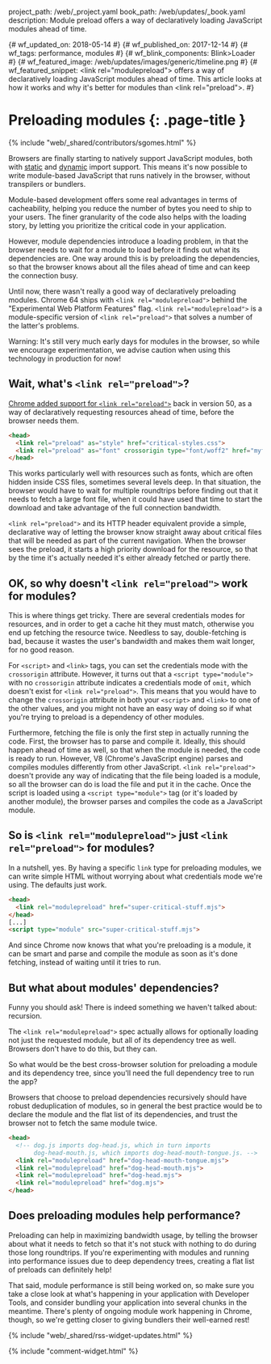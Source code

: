 project_path: /web/_project.yaml
book_path: /web/updates/_book.yaml
description: Module preload offers a way of declaratively loading JavaScript modules ahead of time.

{# wf_updated_on: 2018-05-14 #}
{# wf_published_on: 2017-12-14 #}
{# wf_tags: performance, modules #}
{# wf_blink_components: Blink>Loader #}
{# wf_featured_image: /web/updates/images/generic/timeline.png #}
{# wf_featured_snippet: &lt;link rel="modulepreload"&gt; offers a way of declaratively loading JavaScript modules ahead of time. This article looks at how it works and why it's better for modules than &lt;link rel="preload"&gt;. #}

# Preloading modules {: .page-title }

{% include "web/_shared/contributors/sgomes.html" %}

Browsers are finally starting to natively support JavaScript modules, both with
[static](https://jakearchibald.com/2017/es-modules-in-browsers/) and
[dynamic](/web/updates/2017/11/dynamic-import)
import support. This means it's now possible to write module-based
JavaScript that runs natively in the browser, without transpilers or bundlers.

Module-based development offers some real advantages in terms of cacheability,
helping you reduce the number of bytes you need to ship to your users.
The finer granularity of the code also helps with the loading story, by letting you
prioritize the critical code in your application.

However, module dependencies introduce a loading problem, in that the browser needs
to wait for a module to load before it finds out what its dependencies are. One way
around this is by preloading the dependencies, so that the browser knows about all
the files ahead of time and can keep the connection busy.

Until now, there wasn't really a good way of declaratively preloading modules.
Chrome 64 ships with `<link rel="modulepreload">` behind the "Experimental Web
Platform Features" flag. `<link rel="modulepreload">` is a module-specific
version of `<link rel="preload">` that solves a number of the latter's problems.

Warning: It's still very much early days for modules in the browser, so while we
encourage experimentation, we advise caution when using this technology in production
for now!

## Wait, what's `<link rel="preload">`?

[Chrome added support for `<link rel="preload">`](https://www.chromestatus.com/features/5757468554559488)
back in version 50, as a way of declaratively requesting resources ahead of time,
before the browser needs them.

```html
<head>
  <link rel="preload" as="style" href="critical-styles.css">
  <link rel="preload" as="font" crossorigin type="font/woff2" href="myfont.woff2">
</head>
```

This works particularly well with resources such as fonts, which are often hidden
inside CSS files, sometimes several levels deep. In that situation, the browser
would have to wait for multiple roundtrips before finding out that it needs to
fetch a large font file, when it could have used that time to start the download
and take advantage of the full connection bandwidth.

`<link rel="preload">` and its HTTP header equivalent provide a simple, declarative
way of letting the browser know straight away about critical files that will be needed
as part of the current navigation. When the browser sees the preload, it starts a high
priority download for the resource, so that by the time it's actually needed it's either
already fetched or partly there.

## OK, so why doesn't `<link rel="preload">` work for modules?

This is where things get tricky. There are several credentials modes for
resources, and in order to get a cache hit they must match, otherwise you end up
fetching the resource twice. Needless to say, double-fetching is bad, because it
wastes the user's bandwidth and makes them wait longer, for no good reason.

For `<script>` and `<link>` tags, you can set the credentials mode with the `crossorigin`
attribute. However, it turns out that a `<script type="module">` with no
`crossorigin` attribute indicates a credentials mode of `omit`, which doesn't exist
for `<link rel="preload">`. This means that you would have to
change the `crossorigin` attribute in both your `<script>` and `<link>` to one
of the other values, and you might not have an easy way of doing so if what you're
trying to preload is a dependency of other modules.

Furthermore, fetching the file is only the first step in actually running the code.
First, the browser has to parse and compile it. Ideally,
this should happen ahead of time as well, so that when the module is needed, the code is
ready to run. However, V8 (Chrome's JavaScript engine) parses and compiles modules
differently from other JavaScript. `<link rel="preload">` doesn't
provide any way of indicating that the file being loaded is a module, so all the browser
can do is load the file and put it in the cache. Once the script is loaded using a
`<script type="module">` tag (or it's loaded by another module), the browser parses
and compiles the code as a JavaScript module.

## So is `<link rel="modulepreload">` just `<link rel="preload">` for modules?

In a nutshell, yes. By having a specific `link` type for preloading modules, we can
write simple HTML without worrying about what credentials mode we're using. The
defaults just work.

```html
<head>
  <link rel="modulepreload" href="super-critical-stuff.mjs">
</head>
[...]
<script type="module" src="super-critical-stuff.mjs">
```
And since Chrome now knows that what you're preloading is a module, it can be smart
and parse and compile the module as soon as it's done fetching, instead of waiting
until it tries to run.

## But what about modules' dependencies?

Funny you should ask! There is indeed something we haven't talked about: recursion.

The `<link rel="modulepreload">` spec actually allows for optionally loading not just
the requested module, but all of its dependency tree as well. Browsers don't have to
do this, but they can.

So what would be the best cross-browser solution for preloading a module and its
dependency tree, since you'll need the full dependency tree to run the app?

Browsers that choose to preload dependencies recursively should have robust deduplication
of modules, so in general the best practice would be to declare the module and the flat list
of its dependencies, and trust the browser not to fetch the same module twice.

```html
<head>
  <!-- dog.js imports dog-head.js, which in turn imports
       dog-head-mouth.js, which imports dog-head-mouth-tongue.js. -->
  <link rel="modulepreload" href="dog-head-mouth-tongue.mjs">
  <link rel="modulepreload" href="dog-head-mouth.mjs">
  <link rel="modulepreload" href="dog-head.mjs">
  <link rel="modulepreload" href="dog.mjs">
</head>
```

## Does preloading modules help performance?

Preloading can help in maximizing bandwidth usage, by telling the browser about what
it needs to fetch so that it's not stuck with nothing to do during those long roundtrips.
If you're experimenting with modules and running into performance issues due to deep
dependency trees, creating a flat list of preloads can definitely help!

That said, module performance is still being worked on, so make sure
you take a close look at what's happening in your application with Developer Tools, and
consider bundling your application into several chunks in the meantime. There's plenty of
ongoing module work happening in Chrome, though, so we're getting closer to giving
bundlers their well-earned rest!

{% include "web/_shared/rss-widget-updates.html" %}

{% include "comment-widget.html" %}
